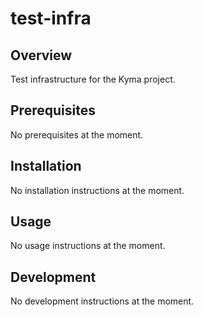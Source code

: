 # test-infra

## Overview

Test infrastructure for the Kyma project.

## Prerequisites

No prerequisites at the moment.

## Installation

No installation instructions at the moment.

## Usage

No usage instructions at the moment.

## Development

No development instructions at the moment.
